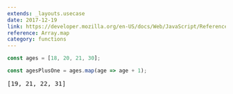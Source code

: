 ```yaml
---
extends: _layouts.usecase
date: 2017-12-19
link: https://developer.mozilla.org/en-US/docs/Web/JavaScript/Reference/Global_Objects/Array/map
reference: Array.map
category: functions
---
```



```javascript
const ages = [18, 20, 21, 30];

const agesPlusOne = ages.map(age => age + 1);
```

<pre class="output">[19, 21, 22, 31]</pre>
